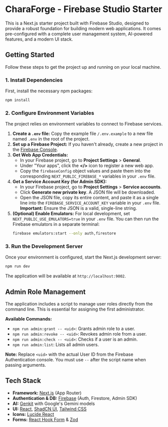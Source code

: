 # CharaForge - Firebase Studio Starter

This is a Next.js starter project built with Firebase Studio, designed to provide a robust foundation for building modern web applications. It comes pre-configured with a complete user management system, AI-powered features, and a modern UI stack.

## Getting Started

Follow these steps to get the project up and running on your local machine.

### 1. Install Dependencies

First, install the necessary npm packages:

```bash
npm install
```

### 2. Configure Environment Variables

The project relies on environment variables to connect to Firebase services.

1.  **Create a `.env` file:** Copy the example file `/.env.example` to a new file named `.env` in the root of the project.
2.  **Set up a Firebase Project:** If you haven't already, create a new project in the [Firebase Console](https://console.firebase.google.com/).
3.  **Get Web App Credentials:**
    *   In your Firebase project, go to **Project Settings** > **General**.
    *   Under "Your apps", click the **</>** icon to register a new web app.
    *   Copy the `firebaseConfig` object values and paste them into the corresponding `NEXT_PUBLIC_FIREBASE_*` variables in your `.env` file.
4.  **Get a Service Account Key (for Admin SDK):**
    *   In your Firebase project, go to **Project Settings** > **Service accounts**.
    *   Click **Generate new private key**. A JSON file will be downloaded.
    *   Open the JSON file, copy its entire content, and paste it as a single line into the `FIREBASE_SERVICE_ACCOUNT_KEY` variable in your `.env` file. **Important:** Ensure the JSON is a valid, single-line string.
5.  **(Optional) Enable Emulators:** For local development, set `NEXT_PUBLIC_USE_EMULATORS=true` in your `.env` file. You can then run the Firebase emulators in a separate terminal:
    ```bash
    firebase emulators:start --only auth,firestore
    ```

### 3. Run the Development Server

Once your environment is configured, start the Next.js development server:

```bash
npm run dev
```

The application will be available at `http://localhost:9002`.

## Admin Role Management

The application includes a script to manage user roles directly from the command line. This is essential for assigning the first administrator.

**Available Commands:**

*   `npm run admin:grant -- <uid>`: Grants admin role to a user.
*   `npm run admin:revoke -- <uid>`: Revokes admin role from a user.
*   `npm run admin:check -- <uid>`: Checks if a user is an admin.
*   `npm run admin:list`: Lists all admin users.

**Note:** Replace `<uid>` with the actual User ID from the Firebase Authentication console. You must use `--` after the script name when passing arguments.

## Tech Stack

*   **Framework:** [Next.js](https://nextjs.org/) (App Router)
*   **Authentication & DB:** [Firebase](https://firebase.google.com/) (Auth, Firestore, Admin SDK)
*   **AI:** [Genkit](https://firebase.google.com/docs/genkit) with Google's Gemini models
*   **UI:** [React](https://react.dev/), [ShadCN UI](https://ui.shadcn.com/), [Tailwind CSS](https://tailwindcss.com/)
*   **Icons:** [Lucide React](https://lucide.dev/guide/packages/lucide-react)
*   **Forms:** [React Hook Form](https://react-hook-form.com/) & [Zod](https://zod.dev/)
